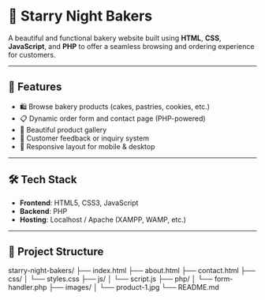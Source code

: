 # 🍰 Starry Night Bakers

A beautiful and functional bakery website built using **HTML**, **CSS**, **JavaScript**, and **PHP** to offer a seamless browsing and ordering experience for customers.

---

## 🌟 Features

- 🛍️ Browse bakery products (cakes, pastries, cookies, etc.)
- 📋 Dynamic order form and contact page (PHP-powered)
- 📸 Beautiful product gallery
- 💬 Customer feedback or inquiry system
- 📱 Responsive layout for mobile & desktop

---

## 🛠️ Tech Stack

- **Frontend**: HTML5, CSS3, JavaScript
- **Backend**: PHP
- **Hosting**: Localhost / Apache (XAMPP, WAMP, etc.)

---

## 📁 Project Structure

starry-night-bakers/
├── index.html
├── about.html
├── contact.html
├── css/
│ └── styles.css
├── js/
│ └── script.js
├── php/
│ └── form-handler.php
├── images/
│ └── product-1.jpg
└── README.md
